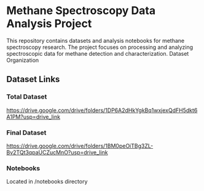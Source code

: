 # Methane Spectroscopy Data Analysis Project
This repository contains datasets and analysis notebooks for methane spectroscopy research. The project focuses on processing and analyzing spectroscopic data for methane detection and characterization.
Dataset Organization


## Dataset Links

### Total Dataset
https://drive.google.com/drive/folders/1DP6A2dHkYgkBq1wxjexQdFH5dkt6A1PM?usp=drive_link

### Final Dataset
https://drive.google.com/drive/folders/1BM0peOiTBg3ZL-Bv2TQt3qpaUCZucMnO?usp=drive_link

### Notebooks
Located in /notebooks directory



